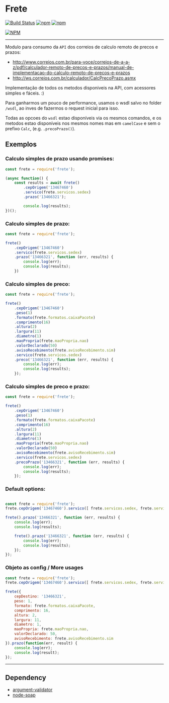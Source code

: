 Frete
===============

[![Build Status](https://travis-ci.org/Deividy/frete.png?branch=master)](https://travis-ci.org/Deividy/frete)
[![npm](https://img.shields.io/npm/v/npm.svg)](https://github.com/Deividy/frete)
[![npm](https://img.shields.io/npm/l/express.svg)](https://github.com/Deividy/frete)

[![NPM](https://nodei.co/npm/frete.png?mini=true)](https://nodei.co/npm/frete)

---

Modulo para consumo da `API` dos correios de calculo remoto de precos e prazos:
- http://www.correios.com.br/para-voce/correios-de-a-a-z/pdf/calculador-remoto-de-precos-e-prazos/manual-de-implementacao-do-calculo-remoto-de-precos-e-prazos
- http://ws.correios.com.br/calculador/CalcPrecoPrazo.asmx


Implementação  de todos os metodos disponiveis na API, com acessores simples e fáceis. :)

Para ganharmos um pouco de performance, usamos o wsdl salvo no folder `/wsdl`, ao inves de fazermos o request inicial para isso.


Todas as opcoes do `wsdl` estao disponíveis via os mesmos comandos, e os metodos estao disponíveis nos mesmos nomes mas em `camelCase` e sem o prefixo `Calc`, (e.g. `.precoPrazo()`).

## Exemplos

### Calculo simples de prazo usando promises:

```javascript
const frete = require('frete');

(async function() {
    const results = await frete()
        .cepOrigem('13467460')
        .servico(frete.servicos.sedex)
        .prazo('13466321');

        console.log(results);
})();


```

### Calculo simples de prazo:

```javascript
const frete = require('frete');

frete()
    .cepOrigem('13467460')
    .servico(frete.servicos.sedex)
    .prazo('13466321', function (err, results) {
        console.log(err);
        console.log(results);
    })

```

### Calculo simples de preco:
```javascript
const frete = require('frete');

frete()
    .cepOrigem('13467460')
    .peso(1)
    .formato(frete.formatos.caixaPacote)
    .comprimento(16)
    .altura(2)
    .largura(11)
    .diametro(1)
    .maoPropria(frete.maoPropria.nao)
    .valorDeclarado(50)
    .avisoRecebimento(frete.avisoRecebimento.sim)
    .servico(frete.servicos.sedex)
    .preco('13466321', function (err, results) {
        console.log(err);
        console.log(results);
    });
```

### Calculo simples de preco e prazo:
```javascript
const frete = require('frete');

frete()
    .cepOrigem('13467460')
    .peso(1)
    .formato(frete.formatos.caixaPacote)
    .comprimento(16)
    .altura(2)
    .largura(11)
    .diametro(1)
    .maoPropria(frete.maoPropria.nao)
    .valorDeclarado(50)
    .avisoRecebimento(frete.avisoRecebimento.sim)
    .servico(frete.servicos.sedex)
    .precoPrazo('13466321', function (err, results) {
        console.log(err);
        console.log(results);
    });
```

### Default options:
```javascript

const frete = require('frete');
frete.cepOrigem('13467460').servico([ frete.servicos.sedex, frete.servicos.pac ]);

frete().prazo('13466321', function (err, results) {
    console.log(err);
    console.log(results);

    frete().prazo('13466321', function (err, results) {
        console.log(err);
        console.log(results);
    });
});

```

### Objeto as config / More usages

```javascript
const frete = require('frete');
frete.cepOrigem('13467460').servico([ frete.servicos.sedex, frete.servicos.pac ]);

frete({
    cepDestino: '13466321',
    peso: 1,
    formato: frete.formatos.caixaPacote,
    comprimento: 16,
    altura: 2,
    largura: 11,
    diametro: 1,
    maoPropria: frete.maoPropria.nao,
    valorDeclarado: 50,
    avisoRecebimento: frete.avisoRecebimento.sim
}).prazo(function(err, result) {
    console.log(err);
    console.log(result);
});


```

---

## Dependency
- [argument-validator](https://github.com/Deividy/argument-validator)
- [node-soap](https://github.com/vpulim/node-soap)
